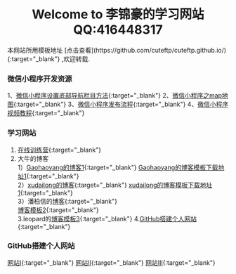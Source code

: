 <center>
<h1>Welcome to 李锦豪的学习网站 QQ:416448317</h1>
</center>
本网站所用模板地址 [点击查看](https://github.com/cuteftp/cuteftp.github.io/){:target="_blank"} ,欢迎转载.


### 微信小程序开发资源
1、[微信小程序设置底部导航栏目方法](https://blog.csdn.net/u012118993/article/details/52943783){:target="_blank"}
2、[微信小程序之map地图](https://blog.csdn.net/hedong_77/article/details/55189978){:target="_blank"}
3、[微信小程序发布流程](https://jingyan.baidu.com/article/fea4511a2e027cf7bb91250c.html ){:target="_blank"}
4、[微信小程序视频教程](https://pan.baidu.com/s/1kUXxZ0b){:target="_blank"}

###  学习网站
1. [在线训练营](https://www.freecodecamp.cn/){:target="_blank"}
2. 大牛的博客<br>
1）[Gaohaoyang的博客1](https://gaohaoyang.github.io/){:target="_blank"}
   [Gaohaoyang的博客模板下载地址1](https://github.com/gaohaoyang/gaohaoyang.github.io){:target="_blank"}<br>
2）[xudailong的博客](https://643435675.github.io/){:target="_blank"}
[xudailong的博客模板下载地址1](https://github.com/643435675/643435675.github.io/){:target="_blank"}<br>
3）潘柏信的[博客](http://baixin.io/){:target="_blank"}<br>
  [博客模板2](https://github.com/leopardpan/leopardpan.github.io){:target="_blank"}<br>
3.leopard的[博客模板3](https://github.com/MengZheK/kangblog.github.io){:target="_blank"}
4.[GitHub搭建个人网站](https://pages.github.com/){:target="_blank"}

### GitHub搭建个人网站
[网站Ⅰ](https://pages.github.com){:target="_blank"}
[网站Ⅱ](http://blog.csdn.net/wangyj1108/article/details/51444419){:target="_blank"}
[网站III](https://www.cnblogs.com/joshtao/articles/6601430.html){:target="_blank"}



